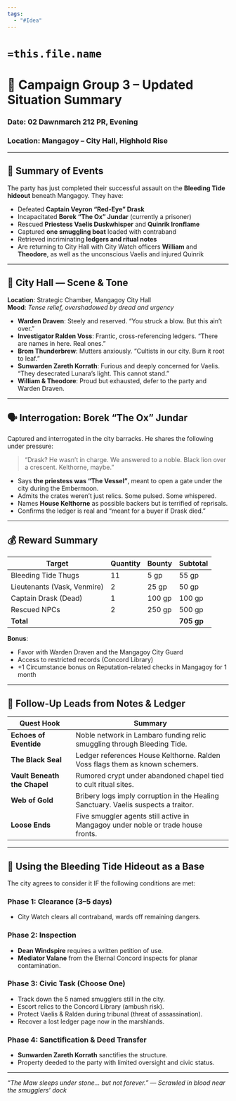 ```yaml
---
tags:
  - "#Idea"
---
```


# `=this.file.name`

# 📜 Campaign Group 3 – Updated Situation Summary
### Date: 02 Dawnmarch 212 PR, Evening  
### Location: Mangagoy – City Hall, Highhold Rise

---

## 🧠 Summary of Events

The party has just completed their successful assault on the **Bleeding Tide hideout** beneath Mangagoy. They have:
- Defeated **Captain Veyron “Red-Eye” Drask**
- Incapacitated **Borek “The Ox” Jundar** (currently a prisoner)
- Rescued **Priestess Vaelis Duskwhisper** and **Quinrik Ironflame**
- Captured **one smuggling boat** loaded with contraband
- Retrieved incriminating **ledgers and ritual notes**
- Are returning to City Hall with City Watch officers **William** and **Theodore**, as well as the unconscious Vaelis and injured Quinrik

---

## 🧷 City Hall — Scene & Tone

**Location**: Strategic Chamber, Mangagoy City Hall  
**Mood**: *Tense relief, overshadowed by dread and urgency*

- **Warden Draven**: Steely and reserved. “You struck a blow. But this ain’t over.”
- **Investigator Ralden Voss**: Frantic, cross-referencing ledgers. “There are names in here. Real ones.”
- **Brom Thunderbrew**: Mutters anxiously. “Cultists in our city. Burn it root to leaf.”
- **Sunwarden Zareth Korrath**: Furious and deeply concerned for Vaelis. “They desecrated Lunara’s light. This cannot stand.”
- **William & Theodore**: Proud but exhausted, defer to the party and Warden Draven.

---

## 🗣️ Interrogation: Borek “The Ox” Jundar

Captured and interrogated in the city barracks. He shares the following under pressure:

> “Drask? He wasn’t in charge. We answered to a noble. Black lion over a crescent. Kelthorne, maybe.”

- Says **the priestess was “The Vessel”**, meant to open a gate under the city during the Embermoon.
- Admits the crates weren’t just relics. Some pulsed. Some whispered.
- Names **House Kelthorne** as possible backers but is terrified of reprisals.
- Confirms the ledger is real and “meant for a buyer if Drask died.”

---

## 💰 Reward Summary

| Target                      | Quantity | Bounty       | Subtotal |
|----------------------------|----------|--------------|----------|
| Bleeding Tide Thugs        | 11       | 5 gp         | 55 gp    |
| Lieutenants (Vask, Venmire)| 2        | 25 gp        | 50 gp    |
| Captain Drask (Dead)       | 1        | 100 gp       | 100 gp   |
| Rescued NPCs               | 2        | 250 gp       | 500 gp   |
| **Total**                  |          |              | **705 gp** |

**Bonus**:  
- Favor with Warden Draven and the Mangagoy City Guard  
- Access to restricted records (Concord Library)  
- +1 Circumstance bonus on Reputation-related checks in Mangagoy for 1 month

---

## 🔎 Follow-Up Leads from Notes & Ledger

| Quest Hook        | Summary |
|-------------------|---------|
| **Echoes of Eventide** | Noble network in Lambaro funding relic smuggling through Bleeding Tide. |
| **The Black Seal** | Ledger references House Kelthorne. Ralden Voss flags them as known schemers. |
| **Vault Beneath the Chapel** | Rumored crypt under abandoned chapel tied to cult ritual sites. |
| **Web of Gold** | Bribery logs imply corruption in the Healing Sanctuary. Vaelis suspects a traitor. |
| **Loose Ends** | Five smuggler agents still active in Mangagoy under noble or trade house fronts. |

---

## 🏰 Using the Bleeding Tide Hideout as a Base

The city agrees to consider it IF the following conditions are met:

### Phase 1: Clearance (3–5 days)
- City Watch clears all contraband, wards off remaining dangers.

### Phase 2: Inspection
- **Dean Windspire** requires a written petition of use.
- **Mediator Valane** from the Eternal Concord inspects for planar contamination.

### Phase 3: Civic Task (Choose One)
- Track down the 5 named smugglers still in the city.
- Escort relics to the Concord Library (ambush risk).
- Protect Vaelis & Ralden during tribunal (threat of assassination).
- Recover a lost ledger page now in the marshlands.

### Phase 4: Sanctification & Deed Transfer
- **Sunwarden Zareth Korrath** sanctifies the structure.
- Property deeded to the party with limited oversight and civic status.

---

*“The Maw sleeps under stone... but not forever.” — Scrawled in blood near the smugglers' dock*
